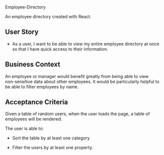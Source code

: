 Employee-Directory

An employee directory created with React.

## User Story

* As a user, I want to be able to view my entire employee directory at once so that I have quick access to their information.

## Business Context

An employee or manager would benefit greatly from being able to view non-sensitive data about other employees. It would be particularly helpful to be able to filter employees by name.

## Acceptance Criteria

Given a table of random users, when the user loads the page, a table of employees will be rendered. 

The user is able to:

  * Sort the table by at least one category

  * Filter the users by at least one property.
